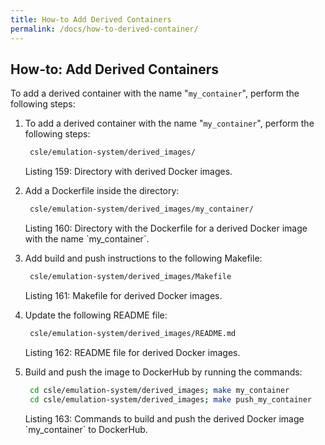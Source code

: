 ```yaml
---
title: How-to Add Derived Containers
permalink: /docs/how-to-derived-container/
---
```


## How-to: Add Derived Containers
To add a derived container with the name "`my_container`", perform the following steps:

1. To add a derived container with the name "`my_container`", perform the following steps:
    ```bash
     csle/emulation-system/derived_images/
    ```
   <p class="captionFig">
   Listing 159: Directory with derived Docker images.
   </p>
2. Add a Dockerfile inside the directory:
    ```bash
     csle/emulation-system/derived_images/my_container/
    ```
   <p class="captionFig">
   Listing 160: Directory with the Dockerfile for a derived Docker image with the name `my_container`.
   </p>
3. Add build and push instructions to the following Makefile:
    ```bash
     csle/emulation-system/derived_images/Makefile
    ```
   <p class="captionFig">
   Listing 161: Makefile for derived Docker images.
   </p>
4. Update the following README file:
    ```bash
     csle/emulation-system/derived_images/README.md
    ```
   <p class="captionFig">
   Listing 162: README file for derived Docker images.
   </p>
5. Build and push the image to DockerHub by running the commands:
    ```bash
     cd csle/emulation-system/derived_images; make my_container
     cd csle/emulation-system/derived_images; make push_my_container
    ```
   <p class="captionFig">
   Listing 163: Commands to build and push the derived Docker image `my_container` to DockerHub.
   </p>

